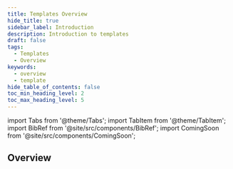 ```yaml
---
title: Templates Overview
hide_title: true
sidebar_label: Introduction
description: Introduction to templates
draft: false
tags: 
  - Templates
  - Overview
keywords: 
  - overview
  - template
hide_table_of_contents: false
toc_min_heading_level: 2
toc_max_heading_level: 5
---
```


import Tabs from '@theme/Tabs';
import TabItem from '@theme/TabItem';
import BibRef from '@site/src/components/BibRef';
import ComingSoon from '@site/src/components/ComingSoon';

## Overview

<ComingSoon />